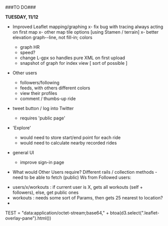 ###TO DO###

**TUESDAY, 11/12**

* Improved Leaflet mapping/graphing
  x- fix bug with tracing always acting on first map
  x- other map tile options [using Stamen / terrain]
  x- better elevation graph--line, not fill-in; colors
  - graph HR
  - speed?
  - change L-gpx so handles pure XML on first upload
  - snapshot of graph for index view [ sort of possible ]
* Other users
  - followers/following
  - feeds, with others different colors
  - view their profiles
  - comment / thumbs-up ride
* tweet button / log into Twitter
  - requires 'public page'
* 'Explore'
  - would need to store start/end point for each ride
  - would need to calculate nearby recorded rides
* general UI
  - improve sign-in page
  
* What would Other Users require? Different rails / collection methods - need to be able to fetch (public) Ws from Followed users:
- users/x/workouts : if current user is X, gets all workouts (self + followers), else, get public ones
- workouts : needs some sort of Params, then gets 25 nearest to location?
- 
  
  TEST = "data:application/octet-stream;base64," + btoa(d3.select(".leaflet-overlay-pane").html())
  